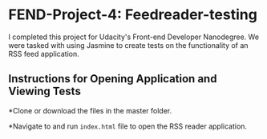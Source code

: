 FEND-Project-4: Feedreader-testing
==================================

I completed this project for Udacity's Front-end Developer Nanodegree.  We were tasked with using Jasmine to create tests on the functionality of an RSS feed application.

Instructions for Opening Application and Viewing Tests
------------------------------------------------------

*Clone or download the files in the master folder.

*Navigate to and run `index.html` file to open the RSS reader application. 

